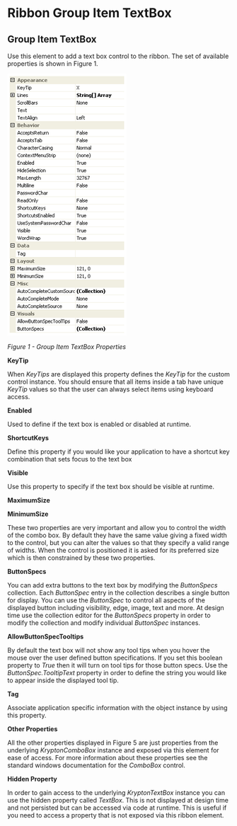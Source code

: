 # Ribbon Group Item TextBox

## Group Item TextBox
Use this element to add a text box control to the ribbon. The set of available properties is shown in Figure 1.

![](RibbonTextBoxProps.png)

*Figure 1 - Group Item TextBox Properties*

**KeyTip**

When *KeyTips* are displayed this property defines the *KeyTip* for the custom control instance. You should ensure that all items inside a tab have unique *KeyTip* values so that the user can always select items using keyboard access.

**Enabled**

Used to define if the text box is enabled or disabled at runtime.

**ShortcutKeys**

Define this property if you would like your application to have a shortcut key combination that sets focus to the text box

**Visible**

Use this property to specify if the text box should be visible at runtime. 

**MaximumSize**

**MinimumSize**

These two properties are very important and allow you to control the width of the combo box. By default they have the same value giving a fixed width to the control, but you can alter the values so that they specify a valid range of widths. When the control is positioned it is asked for its preferred size which is then constrained by these two properties.

**ButtonSpecs**

You can add extra buttons to the text box by modifying the *ButtonSpecs* collection. Each *ButtonSpec* entry in the collection describes a single button for display. You can use the *ButtonSpec* to control all aspects of the displayed button including visibility, edge, image, text and more. At design time use the collection editor for the *ButtonSpecs* property in order to modify the collection and modify individual *ButtonSpec* instances.  

**AllowButtonSpecTooltips**

By default the text box will not show any tool tips when you hover the mouse over the user defined button specifications. If you set this boolean property to *True* then it will turn on tool tips for those button specs. Use the *ButtonSpec.TooltipText* property in order to define the string you would like to appear inside the displayed tool tip.

**Tag**

Associate application specific information with the object instance by using this property.

**Other Properties**

All the other properties displayed in Figure 5 are just properties from the underlying *KryptonComboBox* instance and exposed via this element for ease of access. For more information about these properties see the standard windows documentation for the *ComboBox* control. 

**Hidden Property**

In order to gain access to the underlying *KryptonTextBox* instance you can use the hidden property called *TextBox*. This is not displayed at design time and not persisted but can be accessed via code at runtime. This is useful if you need to access a property that is not exposed via this ribbon element.
